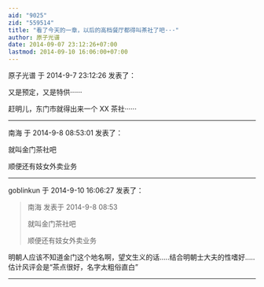 ```yaml
---
aid: "9025"
zid: "559514"
title: "看了今天的一章，以后的高档餐厅都得叫茶社了吧···"
author: 原子光谱
date: 2014-09-07 23:12:26+07:00
lastmod: 2014-09-10 16:06:00+07:00
---
```


原子光谱 于 2014-9-7 23:12:26 发表了：

又是预定，又是特供······

赶明儿，东门市就得出来一个 XX 茶社······

---

南海 于 2014-9-8 08:53:01 发表了：

就叫金门茶社吧

顺便还有妓女外卖业务

---

goblinkun 于 2014-9-10 16:06:27 发表了：

> 南海 发表于 2014-9-8 08:53
>
> 就叫金门茶社吧
>
> 顺便还有妓女外卖业务

明朝人应该不知道金门这个地名啊，望文生义的话.....结合明朝士大夫的性嗜好.....估计风评会是“茶点很好，名字太粗俗直白”

---
